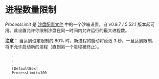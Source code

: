 # 进程数量限制

_ProcessLimit_ 是 [沙盘配置文件](SandboxieIni.md) 中的一个沙箱设置，自 v0.9.7 / 5.52.1 版本起可用。此设置允许你限制沙盘在同一时间内允许运行的最大进程数。

**注意：** 当达到设定限制的 80% 时，新进程的启动将延迟 3 秒。一旦达到限制，将不允许启动新的进程（直到另一个进程被终止）。

```
   .
   .
   .
   [DefaultBox]
   ProcessLimit=100
```
